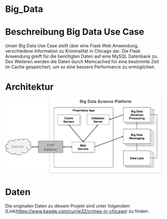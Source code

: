 # Big_Data

# Beschreibung Big Data Use Case
Unser Big Data Use Case stellt über eine Flask Web Anwendung, verschiedene Information zu Kriminalität in Chicago dar. Die Flask Anwendung greift für die benötigten Daten auf eine MySQL Datenbank zu. Des Weiteren werden die Daten durch Memcached für eine bestimmte Zeit im Cache gespeichert, um so eine bessere Performance zu ermöglichen. 

# Architektur
![alt text](./bigdata_platform.png)

# Daten
Die originalen Daten zu diesem Projekt sind unter folgendem [Link(https://www.kaggle.com/currie32/crimes-in-chicago) zu finden.
